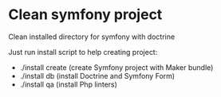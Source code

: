 # Clean symfony project
Clean installed directory for symfony with doctrine

Just run install script to help creating project:
- ./install create    (create Symfony project with Maker bundle)
- ./install db        (install Doctrine and Symfony Form)
- ./install qa        (install Php linters)
